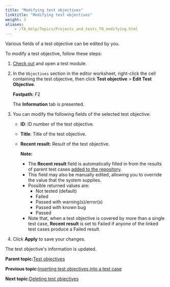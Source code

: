 ```yaml
--- 
title: "Modifying test objectives"
linktitle: "Modifying test objectives"
weight: 3
aliases: 
    - /TA_Help/Topics/Projects_and_tests_TO_modifying.html
---
```


Various fields of a test objective can be edited by you.

To modify a test objective, follow these steps:

1.  [Check out](Project_items_checkout.html) and open a test module.

2.  In the `Objectives` section in the editor worksheet, right-click the cell containing the test objective, then click **Test objective** \> **Edit Test Objective**.

    **Fastpath:** F2

    The **Information** tab is presented.

3.  You can modify the following fields of the selected test objective:

    -   **ID**: ID number of the test objective.
    -   **Title**: Title of the test objective.
    -   **Recent result:** Result of the test objective.

        **Note:**

        -   The **Recent result** field is automatically filled in from the results of parent test cases [added to the repository](Test_result_storing.html).
        -   This field may also be manually edited, allowing you to override the value that the system supplies.
        -   Possible returned values are:
            -   Not tested \(default\)
            -   Failed
            -   Passed with warning\(s\)/error\(s\)
            -   Passed with known bug
            -   Passed
        -   Note that, when a test objective is covered by more than a single test case, **Recent result** is set to Failed if anyone of the linked test cases produce a Failed result.
4.  Click **Apply** to save your changes.


The test objective's information is updated.

**Parent topic:**[Test objectives](/TA_Help/Topics/Projects_and_tests_TO.html)

**Previous topic:**[Inserting test objectives into a test case](/TA_Help/Topics/Projects_and_tests_TO_inserting.html)

**Next topic:**[Deleting test objectives](/TA_Help/Topics/Projects_and_tests_TO_deleting.html)

